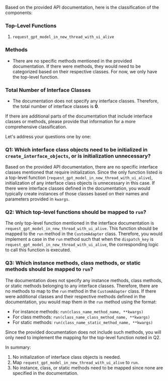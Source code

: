 Based on the provided API documentation, here is the classification of the components:

### Top-Level Functions
1. `request_gpt_model_in_new_thread_with_ui_alive`

### Methods
- There are no specific methods mentioned in the provided documentation. If there were methods, they would need to be categorized based on their respective classes. For now, we only have the top-level function.

### Total Number of Interface Classes
- The documentation does not specify any interface classes. Therefore, the total number of interface classes is **0**.

If there are additional parts of the documentation that include interface classes or methods, please provide that information for a more comprehensive classification.

Let's address your questions one by one:

### Q1: Which interface class objects need to be initialized in `create_interface_objects`, or is initialization unnecessary?
Based on the provided API documentation, there are no specific interface classes mentioned that require initialization. Since the only function listed is a top-level function (`request_gpt_model_in_new_thread_with_ui_alive`), initialization of any interface class objects is unnecessary in this case. If there were interface classes defined in the documentation, you would typically create instances of those classes based on their names and parameters provided in `kwargs`.

### Q2: Which top-level functions should be mapped to `run`?
The only top-level function mentioned in the interface documentation is `request_gpt_model_in_new_thread_with_ui_alive`. This function should be mapped to the `run` method in the `CustomAdapter` class. Therefore, you would implement a case in the `run` method such that when the `dispatch_key` is `request_gpt_model_in_new_thread_with_ui_alive`, the corresponding logic to call this function is executed.

### Q3: Which instance methods, class methods, or static methods should be mapped to `run`?
The documentation does not specify any instance methods, class methods, or static methods belonging to any interface classes. Therefore, there are no methods to map to the `run` method in the `CustomAdapter` class. If there were additional classes and their respective methods defined in the documentation, you would map them in the `run` method using the format:

- For instance methods: `run(class_name_method_name, **kwargs)`
- For class methods: `run(class_name_class_method_name, **kwargs)`
- For static methods: `run(class_name_static_method_name, **kwargs)`

Since the provided documentation does not include such methods, you will only need to implement the mapping for the top-level function noted in Q2. 

In summary:
1. No initialization of interface class objects is needed.
2. Map `request_gpt_model_in_new_thread_with_ui_alive` to `run`.
3. No instance, class, or static methods need to be mapped since none are specified in the documentation.